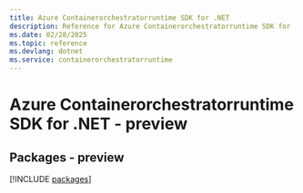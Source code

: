 ```yaml
---
title: Azure Containerorchestratorruntime SDK for .NET
description: Reference for Azure Containerorchestratorruntime SDK for .NET
ms.date: 02/28/2025
ms.topic: reference
ms.devlang: dotnet
ms.service: containerorchestratorruntime
---
```

# Azure Containerorchestratorruntime SDK for .NET - preview
## Packages - preview
[!INCLUDE [packages](containerorchestratorruntime-index.md)]